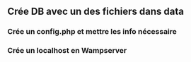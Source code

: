 ## Crée DB avec un des fichiers dans data
### Crée un config.php et mettre les info nécessaire
### Crée un localhost en Wampserver
